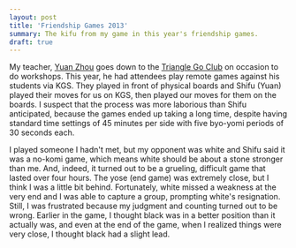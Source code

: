 ```yaml
---
layout: post
title: 'Friendship Games 2013'
summary: The kifu from my game in this year's friendship games.
draft: true
---
```


My teacher, [Yuan Zhou](http://zhouyuan.com,) goes down to the [Triangle Go Club](http://www.trianglegoclub.org/) on occasion to do workshops. This year, he had attendees play remote games against his students via KGS. They played in front of physical boards and Shifu (Yuan) played their moves for us on KGS, then played our moves for them on the boards. I suspect that the process was more laborious than Shifu anticipated, because the games ended up taking a long time, despite having standard time settings of 45 minutes per side with five byo-yomi periods of 30 seconds each.

I played someone I hadn't met, but my opponent was white and Shifu said it was a no-komi game, which means white should be about a stone stronger than me. And, indeed, it turned out to be a grueling, difficult game that lasted over four hours. The yose (end game) was extremely close, but I think I was a little bit behind. Fortunately, white missed a weakness at the very end and I was able to capture a group, prompting white's resignation. Still, I was frustrated because my judgment and counting turned out to be wrong. Earlier in the game, I thought black was in a better position than it actually was, and even at the end of the game, when I realized things were very close, I thought black had a slight lead.

<div class="eidogo-player-auto" sgf="/sgf/2013-12-06-nate-vs-dave.sgf"></div>
